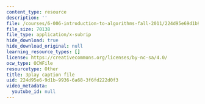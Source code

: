 ```yaml
---
content_type: resource
description: ''
file: /courses/6-006-introduction-to-algorithms-fall-2011/224d95e69d1b99366a683f6fd222d0f3_0M_kIqhwbFo.srt
file_size: 70138
file_type: application/x-subrip
hide_download: true
hide_download_original: null
learning_resource_types: []
license: https://creativecommons.org/licenses/by-nc-sa/4.0/
ocw_type: OCWFile
resourcetype: Other
title: 3play caption file
uid: 224d95e6-9d1b-9936-6a68-3f6fd222d0f3
video_metadata:
  youtube_id: null
---
```

